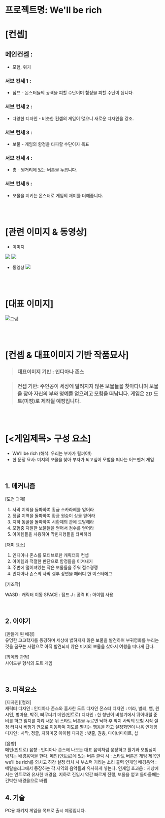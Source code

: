 # 프로젝트명: We'll be rich

# [컨셉]

## 메인컨셉 :

- 모험, 위기

### 서브 컨세 1 :

- 점프 - 몬스터들의 공격을 피할 수단이며 함정을 피할 수단이 됩니다.

### 서브 컨세 2 :

- 다양한 디자인 - 비슷한 컨셉의 게임이 많으니 새로운 디자인을 강조.

### 서브 컨세 3 :

- 보물 - 게임의 함정을 타파할 수단이자 목표

### 서브 컨세 4 :

- 총 - 원거리에 있는 버튼을 누릅니다.

### 서브 컨세 5 :

- 보물을 지키는 몬스터로 게임의 재미를 더해줍니다.

<br><br>

# [관련 이미지 & 동영상]

- 이미지  
<img src="./img/1.jpg">
<img src="./img/2.jpg">

- 동영상
  [![](./img/3.jpg)](https://www.youtube.com/watch?v=nsFdX2nUdS8)

<br><br>

# [대표 이미지]

![그림](./img/4.jpg)

<br><br>

# [컨셉 & 대표이미지 기반 작품묘사]

> ### 대표이미지 기반 : 인디아나 존스

> ### 컨셉 기반: 주인공이 세상에 알려지지 않은 보물들을 찾아다니며 보물을 찾아 자신의 부와 명예를 얻으려고 모험을 떠납니다. 게임은 2D 도트(미정)로 제작될 예정입니다.

<br><br>

# [<게임제목> 구성 요소]

- We'll be rich (해석: 우리는 부자가 될꺼야!)
- 한 문장 묘사: 미지의 보물을 찾아 부자가 되고싶어 모험을 떠나는 어드벤쳐 게임



<br>

## 1. 메커니즘

[도전 과제]

1. 사막 지역을 돌파하여 황금 스카라베를 얻어라
2. 정글 지역을 돌파하여 황금 원숭이 상을 얻어라
3. 지하 동굴을 돌파하여 시환제의 관에 도달해라
4. 모험중 자잘한 보물들을 얻어서 점수를 얻어라
5. 아이템들을 사용하여 막힌지형들을 타파하라

[재미 요소]

1. 인디아나 존스를 모티브로한 캐릭터의 컨셉
2. 아이템과 적절한 판단으로 함정들을 이겨내기
3. 주변에 떨어져있는 작은 보물들을 주워 점수경쟁
4. 인디아나 존스의 사막 결투 장면을 패러디 한 이스터에그

[키조작]

WASD  : 캐릭터 이동
SPACE : 점프
J : 공격
K : 아이템 사용

<br>

## 2. 이야기

[만들게 된 배경]  
유명한 고고학자를 동경하며 세상에 밣혀지지 않은 보물을 발견하여 부귀영화를 누리는 것을 꿈꾸는 사람으로 아직 발견되지 않은 미지의 보물을 찾아서 여행을 떠나게 된다.

[카메라 관점]  
사이드뷰 형식의 도트 게임

<br>

## 3. 미적요소

[디자인][컬러]  
캐릭터 디자인 : 인디아나 존스와 흡사한 도트 디자인
몬스터 디자인 : 미라, 벌레, 뱀, 원시인, 병마용, 박쥐, 뼈무더기 
메인(인트로) 디자인 : 한 청년이 비행기에서 뛰어내릴 준비를 하고 엄지를 치켜 새운 뒤 스타트 버튼을 누르면 낙하 후 착지 사막의 모험 시작 설정 터치시 비행기 안으로 이동하며 지도를 펼치는 행동을 하고 설정화면이 나옴
인게임 디자인 : 사막, 정글, 지하미궁
아이템 디자인 : 밧줄, 권총, 다이너마이트, 삽

[음향]  
메인(인트로) 음향 : 인디아나 존스에 나오는 대표 음악처럼 웅장하고 활기와 모험심이 넘치는 배경음악을 한다.
메인(인트로)에 있는 버튼 클릭 시 : 스타트 버튼은 게임 제목인 we'll be rich를 외치고 하강 설정 터치 시 부스럭 거리는 소리 출력
인게임 배경음악 : 메탈슬러그에서 등장하는 각 지역의 음악들과 유사하게 넣는다.
인게임 효과음 : 지상에서는 인트로와 유사한 배경음, 지하로 진입시 약간 빠르게 진행, 보물을 얻고 돌아올때는 긴박한 배경을으로 바뀜
<br>

## 4. 기술

 PC용 패키지 게임을 목표로 출시 예정입니다.
